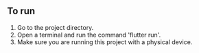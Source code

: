 

## To run

1. Go to the project directory.
2. Open a terminal and run the command 'flutter run'.
3. Make sure you are running this project with a physical device.
